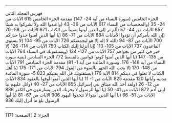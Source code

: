 ------------------------------------------------------------------------

فهرس المجلد الثاني  
الجزء الخامس (سورة النساء من آية 24- 147) مقدمة الجزء الخامس 615 الآيات
من 24- 35 (والمحصنات من النساء 617 الآيات من 36- 43 (واعبدوا الله ولا
تشركوا به شيئا 657 الآيات من 44- 57 (ألم تر إلى الذين أوتوا نصيباً من
الكتاب 671 الآيات من 58- 70 (إن الله يأمركم أن تؤدوا الأمانات 684 الآيات
من 71- 86 (يا أيها الذين آمنوا خذوا حذركم 700 الآيات من 87- 94 (الله لا
إله إلا هو ليجمعنكم 726 الآيات من 95- 104 (لا يستوي القاعدون 737 الآيات
من 105- 113 (إنا أنزلنا إليك الكتاب 750 الآيات من 114- 126 (لا خير في
كثير من نجواهم 757 الآيات من 127- 134 (ويستفتونك في النساء 764 الآيات من
135- 147 (يا أيها الذين آمنوا كونوا قوامين بالقسط 772 الجزء السادس (بقية
سورة النساء من آية 148- 176. وسورة المائدة من آية 1- 81) مقدمة الجزء
السادس 791 الآيات من 148- 170 (لا يحب الله الجهر بالسوء من القول 794
الآيات من 171- 175 (يا أهل الكتاب لا تغلوا في دينكم 814 الآية 176
(يستفتونك قل الله يفتيكم 823 5- سورة المائدة مدنية وآياتها 120 مقدمة 825
الآيات من 1- 11 (يا أيها الذين آمنوا أوفوا بالعقود 834 الآيات من 12- 26
(ولقد أخذ الله ميثاق بني إسرائيل 855 الآيات من 27- 40 (واتل عليهم نبأ
ابني آدم 872 الآيات من 41- 50 (يا أيها الرسول لا يحزنك الذين يسارعون في
الكفر 886 الآيات من 51- 66 (يا أيها الذين آمنوا لا تتخذوا اليهود 906
الآيات من 67- 81 (يا أيها الرسول بلغ ما أنزل إليك 936

------------------------------------------------------------------------

الجزء: 2 ¦ الصفحة: 1171
